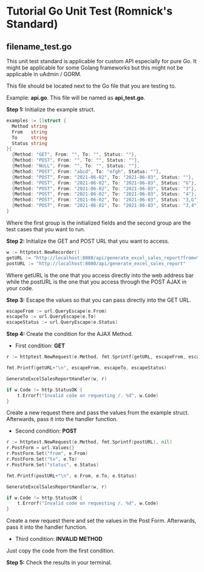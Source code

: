 # Tutorial Go Unit Test (Romnick's Standard)

## filename_test.go

This unit test standard is applicable for custom API especially for pure Go. It might be applicable for some Golang frameworks but this might not be applicable in uAdmin / GORM.

This file should be located next to the Go file that you are testing to. 

Example: **api.go**. This file will be named as **api_test.go**.

**Step 1:** Initialize the example struct.

```go
examples := []struct {
  Method string
  From   string
  To     string
  Status string
}{
  {Method: "GET", From: "", To: "", Status: ""},
  {Method: "POST", From: "", To: "", Status: ""},
  {Method: "NULL", From: "", To: "", Status: ""},
  {Method: "POST", From: "abcd", To: "efgh", Status: ""},
  {Method: "POST", From: "2021-06-02", To: "2021-06-03", Status: ""},
  {Method: "POST", From: "2021-06-02", To: "2021-06-03", Status: "G"},
  {Method: "POST", From: "2021-06-02", To: "2021-06-03", Status: "3"},
  {Method: "POST", From: "2021-06-02", To: "2021-06-03", Status: "4"},
  {Method: "POST", From: "2021-06-02", To: "2021-06-03", Status: "3,G"},
  {Method: "POST", From: "2021-06-02", To: "2021-06-03", Status: "3,4"},
}
```
  
Where the first group is the initialized fields and the second group are the test cases that you want to run.

**Step 2:** Initialize the GET and POST URL that you want to access.

```go
w := httptest.NewRecorder()
getURL := "http://localhost:8080/api/generate_excel_sales_report?from=%s&to=%s&status=%s"
postURL := "http://localhost:8080/api/generate_excel_sales_report"
```

Where getURL is the one that you access directly into the web address bar while the postURL is the one that you access through the POST AJAX in your code.

**Step 3:** Escape the values so that you can pass directly into the GET URL.

```go
escapeFrom := url.QueryEscape(e.From)
escapeTo := url.QueryEscape(e.To)
escapeStatus := url.QueryEscape(e.Status)
```

**Step 4:** Create the condition for the AJAX Method.

* First condition: **GET**

```go
r := httptest.NewRequest(e.Method, fmt.Sprintf(getURL, escapeFrom, escapeTo, escapeStatus), nil)

fmt.Printf(getURL+"\n", escapeFrom, escapeTo, escapeStatus)

GenerateExcelSalesReportHandler(w, r)

if w.Code != http.StatusOK {
	t.Errorf("Invalid code on requesting /. %d", w.Code)
}
```

Create a new request there and pass the values from the example struct. Afterwards, pass it into the handler function.

* Second condition: **POST**

```go
r := httptest.NewRequest(e.Method, fmt.Sprintf(postURL), nil)
r.PostForm = url.Values{}
r.PostForm.Set("from", e.From)
r.PostForm.Set("to", e.To)
r.PostForm.Set("status", e.Status)

fmt.Printf(postURL+"\n", e.From, e.To, e.Status)

GenerateExcelSalesReportHandler(w, r)

if w.Code != http.StatusOK {
	t.Errorf("Invalid code on requesting /. %d", w.Code)
}
```

Create a new request there and set the values in the Post Form. Afterwards, pass it into the handler function.

* Third condition: **INVALID METHOD**

Just copy the code from the first condition.

**Step 5:** Check the results in your terminal.
